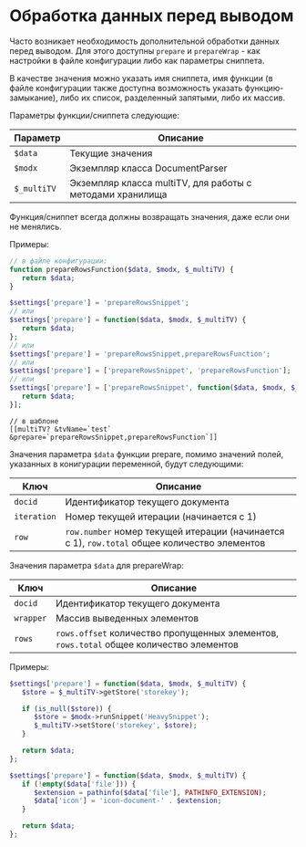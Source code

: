 # Обработка данных перед выводом

Часто возникает необходимость дополнительной обработки данных перед выводом. Для этого доступны `prepare` и `prepareWrap` - как настройки в файле конфигурации либо как параметры сниппета.

В качестве значения можно указать имя сниппета, имя функции (в файле конфигурации также доступна возможность указать функцию-замыкание), либо их список, разделенный запятыми, либо их массив.

Параметры функции/сниппета следующие:

| Параметр    | Описание                                                  |
| ----------- | --------------------------------------------------------- |
| `$data`     | Текущие значения                                          |
| `$modx`     | Экземпляр класса DocumentParser                           |
| `$_multiTV` | Экземпляр класса multiTV, для работы с методами хранилища |

Функция/сниппет всегда должны возвращать значения, даже если они не менялись.

Примеры:

```php
// в файле конфигурации:
function prepareRowsFunction($data, $modx, $_multiTV) {
   return $data;
}

$settings['prepare'] = 'prepareRowsSnippet';
// или
$settings['prepare'] = function($data, $modx, $_multiTV) {
   return $data;
};
// или
$settings['prepare'] = 'prepareRowsSnippet,prepareRowsFunction';
// или
$settings['prepare'] = ['prepareRowsSnippet', 'prepareRowsFunction'];
// или
$settings['prepare'] = ['prepareRowsSnippet', function($data, $modx, $_multiTV) {
   return $data;
}];
```

```
// в шаблоне
[[multiTV? &tvName=`test` &prepare=`prepareRowsSnippet,prepareRowsFunction`]]
```

Значения параметра `$data` функции prepare, помимо значений полей, указанных в конигурации переменной, будут следующими:

| Ключ        | Описание                                                                                     |
| ----------- | -------------------------------------------------------------------------------------------- |
| `docid`     | Идентификатор текущего документа                                                             |
| `iteration` | Номер текущей итерации (начинается с 1)                                                      |
| `row`       | `row.number` номер текущей итерации (начинается с 1), `row.total` общее количество элементов |

Значения параметра `$data` для prepareWrap:

| Ключ      | Описание                                                                                |
| --------- | --------------------------------------------------------------------------------------- |
| `docid`   | Идентификатор текущего документа                                                        |
| `wrapper` | Массив выведенных элементов                                                             |
| `rows`    | `rows.offset` количество пропущенных элементов, `rows.total` общее количество элементов |

Примеры:

```php
$settings['prepare'] = function($data, $modx, $_multiTV) {
   $store = $_multiTV->getStore('storekey');

   if (is_null($store)) {
      $store = $modx->runSnippet('HeavySnippet');
      $_multiTV->setStore('storekey', $store);
   }

   return $data;
};
```

```php
$settings['prepare'] = function($data, $modx, $_multiTV) {
   if (!empty($data['file'])) {
      $extension = pathinfo($data['file'], PATHINFO_EXTENSION);
      $data['icon'] = 'icon-document-' . $extension;
   }

   return $data;
};
```
